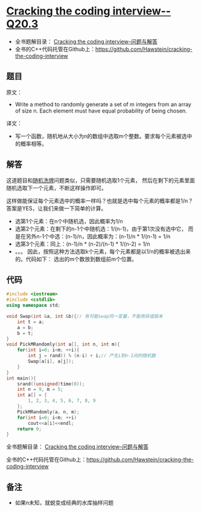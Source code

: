 # [Cracking the coding interview--Q20.3](http://hawstein.com/2013/02/25/20.3/)
- 全书题解目录： [Cracking the coding interview–问题与解答](http://hawstein.com/2013/03/14/ctci-solutions-contents/)
- 全书的C++代码托管在Github上：https://github.com/Hawstein/cracking-the-coding-interview
## 题目
原文：
- Write a method to randomly generate a set of m integers from an array of size n. Each element must have equal probability of being chosen.

译文：
- 写一个函数，随机地从大小为n的数组中选取m个整数。要求每个元素被选中的概率相等。

## 解答
这道题目和[随机洗牌](http://hawstein.com/posts/20.2.html)问题类似，只需要随机选取1个元素， 然后在剩下的元素里面随机选取下一个元素，不断这样操作即可。

这样做能保证每个元素选中的概率一样吗？也就是选中每个元素的概率都是1/n？ 答案是YES，让我们来做一下简单的计算。
- 选第1个元素：在n个中随机选，因此概率为1/n
- 选第2个元素：在剩下的n-1个中随机选：1/(n-1)，由于第1次没有选中它， 而是在另外n-1个中选：(n-1)/n，因此概率为：(n-1)/n * 1/(n-1) = 1/n
- 选第3个元素：同上：(n-1)/n * (n-2)/(n-1) * 1/(n-2) = 1/n
- 。。。
因此，按照这种方法选取k个元素，每个元素都是以1/n的概率被选出来的。代码如下： 选出的m个数放到数组前m个位置。

## 代码
```C++
#include <iostream>
#include <cstdlib>
using namespace std;

void Swap(int &a, int &b){// 有可能swap同一变量，不能用异或版本
    int t = a;
    a = b;
    b = t;
}
void PickMRandomly(int a[], int n, int m){
    for(int i=0; i<m; ++i){
        int j = rand() % (n-i) + i;// 产生i到n-1间的随机数
        Swap(a[i], a[j]);
    }
}
int main(){
    srand((unsigned)time(0));
    int n = 9, m = 5;
    int a[] = {
        1, 2, 3, 4, 5, 6, 7, 8, 9
    };
    PickMRandomly(a, n, m);
    for(int i=0; i<m; ++i)
        cout<<a[i]<<endl;
    return 0;
}
```
全书题解目录： [Cracking the coding interview–问题与解答](http://hawstein.com/2013/03/14/ctci-solutions-contents/)

全书的C++代码托管在Github上：https://github.com/Hawstein/cracking-the-coding-interview

## 备注
- 如果n未知，就蜕变成经典的水库抽样问题




